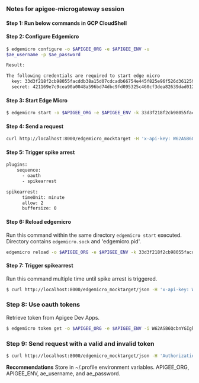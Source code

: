 ### Notes for apigee-microgateway session

#### Step 1: Run below commands in GCP CloudShell

#### Step 2: Configure Edgemicro

```bash
$ edgemicro configure -o $APIGEE_ORG -e $APIGEE_ENV -u 
$ae_username -p $ae_password

Result:

The following credentials are required to start edge micro
  key: 33d3f218f2cb98055facddb38a15d07cdcadb66754e445f825e96f526d361259
  secret: 421169e7c9cea90a0048a596bd74dbc9fd095325c460cf3dea82639dad012dbe
```

#### Step 3: Start Edge Micro

```bash
$ edgemicro start -o $APIGEE_ORG -e $APIGEE_ENV -k 33d3f218f2cb98055facddb38a15d07cdcadb66754e445f825e96f526d361259 -s 421169e7c9cea90a0048a596bd74dbc9fd095325c460cf3dea82639dad012dbe
```

#### Step 4: Send a request

```bash
curl http://localhost:8000/edgemicro_mocktarget -H 'x-api-key: W62ASB6QcbnYGIgkWyJj7Dap5mE5ubjg'
```

#### Step 5: Trigger spike arrest

```bash
plugins:
    sequence:
      - oauth
      - spikearrest

spikearrest:
      timeUnit: minute   
      allow: 2   
      buffersize: 0
```

#### Step 6: Reload edgemicro

Run this command within the same directory `edgemicro start` executed. Directory contains `edgemicro.sock` and 'edgemicro.pid'.

```bash
edgemicro reload -o $APIGEE_ORG -e $APIGEE_ENV -k 33d3f218f2cb98055facddb38a15d07cdcadb66754e445f825e96f526d361259 -s 421169e7c9cea90a0048a596bd74dbc9fd095325c460cf3dea82639dad012dbe
```

#### Step 7: Trigger spikearrest

Run this command multiple time until spike arrest is triggered.
```bash
$ curl http://localhost:8000/edgemicro_mocktarget/json -H 'x-api-key: W62ASB6QcbnYGIgkWyJj7Dap5mE5ubjg'
```

### Step 8: Use oauth tokens

Retrieve token from Apigee Dev Apps. 
```bash
$ edgemicro token get -o $APIGEE_ORG -e $APIGEE_ENV -i W62ASB6QcbnYGIgkWyJj7Dap5mE5ubjg -s oy2GOtLs7DfcCYeO
```

### Step 9: Send request with a valid and invalid token

```bash
$ curl http://localhost:8000/edgemicro_mocktarget/json -H 'Authorization: Bearer 1234'
```

**Recommendations**
Store in ~/.profile environment variables. APIGEE_ORG, APIGEE_ENV, ae_username, and ae_password.